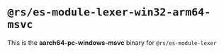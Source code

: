 # `@rs/es-module-lexer-win32-arm64-msvc`

This is the **aarch64-pc-windows-msvc** binary for `@rs/es-module-lexer`
